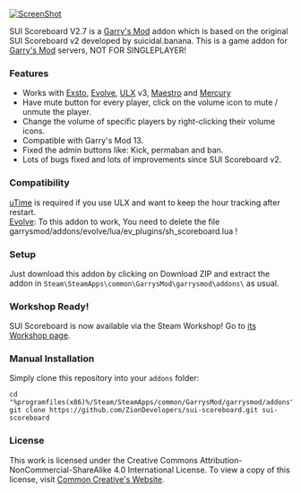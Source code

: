 [![ScreenShot](https://raw.githubusercontent.com/ZionDevelopers/sui-scoreboard/master/logo.png)][workshop]

SUI Scoreboard V2.7 is a [Garry's Mod][] addon which is based on the original SUI Scoreboard v2 developed by suicidal.banana.
This is a game addon for [Garry's Mod][] servers, NOT FOR SINGLEPLAYER!

### Features

* Works with [Exsto][], [Evolve][], [ULX][] v3, [Maestro][] and [Mercury][]
* Have mute button for every player, click on the volume icon to mute / unmute the player.
* Change the volume of specific players by right-clicking their volume icons.
* Compatible with Garry's Mod 13.
* Fixed the admin buttons like: Kick, permaban and ban.
* Lots of bugs fixed and lots of improvements since SUI Scoreboard v2.

### Compatibility
[uTime][uTime] is required if you use ULX and want to keep the hour tracking after restart. <br />
[Evolve][Evolve]: To this addon to work, You need to delete the file garrysmod/addons/evolve/lua/ev_plugins/sh_scoreboard.lua !

### Setup

Just download this addon by clicking on Download ZIP and extract the addon in ````Steam\SteamApps\common\GarrysMod\garrysmod\addons\```` as usual.

### Workshop Ready!

SUI Scoreboard is now available via the Steam Workshop! Go to [its Workshop page][workshop].

### Manual Installation

Simply clone this repository into your `addons` folder:

    cd "%programfiles(x86)%/Steam/SteamApps/common/GarrysMod/garrysmod/addons"
    git clone https://github.com/ZionDevelopers/sui-scoreboard.git sui-scoreboard

### License

This work is licensed under the Creative Commons Attribution-NonCommercial-ShareAlike 4.0 International License.
To view a copy of this license, visit [Common Creative's Website][License].

[Garry's Mod]: <http://garrysmod.com/>
[workshop]: <http://steamcommunity.com/sharedfiles/filedetails/?id=160121673>
[Exsto]: <https://github.com/prefanatic/exsto>
[Evolve]: <https://github.com/Xandaros/evolve>
[License]: <https://creativecommons.org/licenses/by-nc-sa/4.0/>
[uTime]: <https://github.com/TeamUlysses/utime>
[Maestro]: <https://github.com/ottworks/maestro>
[Mercury]: <https://github.com/TheFreezebug/Mercury>
[ULX]: <https://github.com/TeamUlysses/ulx>
